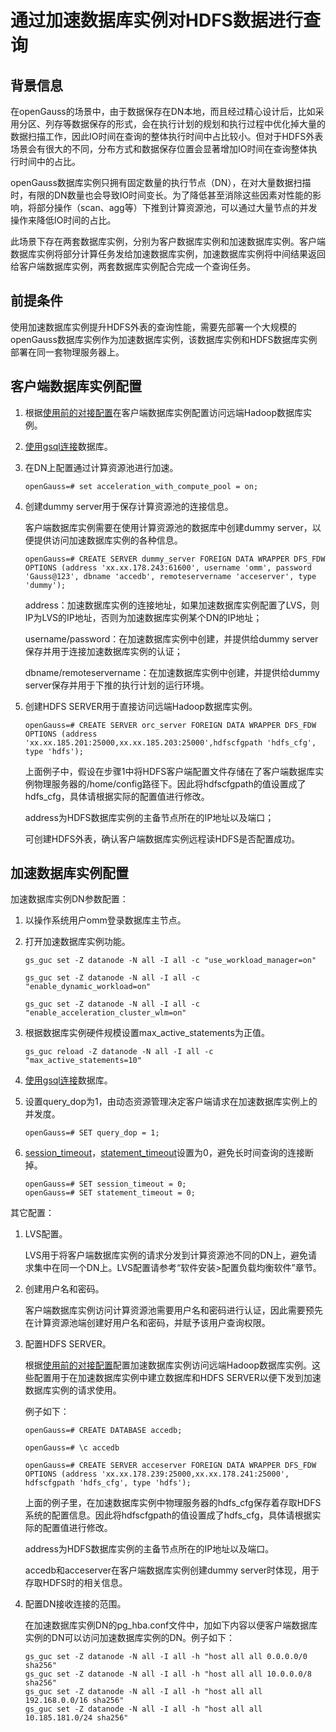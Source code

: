 # 通过加速数据库实例对HDFS数据进行查询<a name="ZH-CN_TOPIC_0311524277"></a>

## 背景信息<a name="section88355275018"></a>

在openGauss的场景中，由于数据保存在DN本地，而且经过精心设计后，比如采用分区、列存等数据保存的形式，会在执行计划的规划和执行过程中优化掉大量的数据扫描工作，因此IO时间在查询的整体执行时间中占比较小。但对于HDFS外表场景会有很大的不同，分布方式和数据保存位置会显著增加IO时间在查询整体执行时间中的占比。

openGauss数据库实例只拥有固定数量的执行节点（DN），在对大量数据扫描时，有限的DN数量也会导致IO时间变长。为了降低甚至消除这些因素对性能的影响，将部分操作（scan、agg等）下推到计算资源池，可以通过大量节点的并发操作来降低IO时间的占比。

此场景下存在两套数据库实例，分别为客户数据库实例和加速数据库实例。客户端数据库实例将部分计算任务发给加速数据库实例，加速数据库实例将中间结果返回给客户端数据库实例，两套数据库实例配合完成一个查询任务。

## 前提条件<a name="section1373120381810"></a>

使用加速数据库实例提升HDFS外表的查询性能，需要先部署一个大规模的openGauss数据库实例作为加速数据库实例，该数据库实例和HDFS数据库实例部署在同一套物理服务器上。

## 客户端数据库实例配置<a name="section152213321570"></a>

1.  根据[使用前的对接配置](使用前的对接配置.md)在客户端数据库实例配置访问远端Hadoop数据库实例。
2.  [使用gsql连接](使用gsql连接.md)数据库。
3.  在DN上配置通过计算资源池进行加速。

    ```
    openGauss=# set acceleration_with_compute_pool = on;
    ```

4.  创建dummy server用于保存计算资源池的连接信息。

    客户端数据库实例需要在使用计算资源池的数据库中创建dummy server，以便提供访问加速数据库实例的各种信息。

    ```
    openGauss=# CREATE SERVER dummy_server FOREIGN DATA WRAPPER DFS_FDW OPTIONS (address 'xx.xx.178.243:61600', username 'omm', password 'Gauss@123', dbname 'accedb', remoteservername 'acceserver', type 'dummy');
    ```

    address：加速数据库实例的连接地址，如果加速数据库实例配置了LVS，则IP为LVS的IP地址，否则为加速数据库实例某个DN的IP地址；

    username/password：在加速数据库实例中创建，并提供给dummy server保存并用于连接加速数据库实例的认证；

    dbname/remoteservername：在加速数据库实例中创建，并提供给dummy server保存并用于下推的执行计划的运行环境。

5.  创建HDFS SERVER用于直接访问远端Hadoop数据库实例。

    ```
    openGauss=# CREATE SERVER orc_server FOREIGN DATA WRAPPER DFS_FDW OPTIONS (address 'xx.xx.185.201:25000,xx.xx.185.203:25000',hdfscfgpath 'hdfs_cfg', type 'hdfs');
    ```

    上面例子中，假设在步骤1中将HDFS客户端配置文件存储在了客户端数据库实例物理服务器的/home/config路径下。因此将hdfscfgpath的值设置成了hdfs\_cfg，具体请根据实际的配置值进行修改。

    address为HDFS数据库实例的主备节点所在的IP地址以及端口；

    可创建HDFS外表，确认客户端数据库实例远程读HDFS是否配置成功。


## 加速数据库实例配置<a name="section17347161610814"></a>

加速数据库实例DN参数配置：

1.  以操作系统用户omm登录数据库主节点。
2.  打开加速数据库实例功能。

    ```
    gs_guc set -Z datanode -N all -I all -c "use_workload_manager=on" 
    ```

    ```
    gs_guc set -Z datanode -N all -I all -c "enable_dynamic_workload=on" 
    ```

    ```
    gs_guc set -Z datanode -N all -I all -c "enable_acceleration_cluster_wlm=on" 
    ```

3.  根据数据库实例硬件规模设置max\_active\_statements为正值。

    ```
    gs_guc reload -Z datanode -N all -I all -c "max_active_statements=10" 
    ```

4.  [使用gsql连接](使用gsql连接.md)数据库。
5.  设置query\_dop为1，由动态资源管理决定客户端请求在加速数据库实例上的并发度。

    ```
    openGauss=# SET query_dop = 1;
    ```

6.  [session\_timeout](安全和认证_postgresql-conf.md)，[statement\_timeout](语句行为.md)设置为0，避免长时间查询的连接断掉。

    ```
    openGauss=# SET session_timeout = 0;
    openGauss=# SET statement_timeout = 0;
    ```


其它配置：

1.  LVS配置。

    LVS用于将客户端数据库实例的请求分发到计算资源池不同的DN上，避免请求集中在同一个DN上。LVS配置请参考“软件安装\>配置负载均衡软件”章节。

2.  创建用户名和密码。

    客户端数据库实例访问计算资源池需要用户名和密码进行认证，因此需要预先在计算资源池端创建好用户名和密码，并赋予该用户查询权限。

3.  配置HDFS SERVER。

    根据[使用前的对接配置](使用前的对接配置.md)配置加速数据库实例访问远端Hadoop数据库实例。这些配置用于在加速数据库实例中建立数据库和HDFS SERVER以便下发到加速数据库实例的请求使用。

    例子如下：

    ```
    openGauss=# CREATE DATABASE accedb;
    ```

    ```
    openGauss=# \c accedb
    ```

    ```
    openGauss=# CREATE SERVER acceserver FOREIGN DATA WRAPPER DFS_FDW OPTIONS (address 'xx.xx.178.239:25000,xx.xx.178.241:25000', hdfscfgpath 'hdfs_cfg', type 'hdfs');
    ```

    上面的例子里，在加速数据库实例中物理服务器的hdfs\_cfg保存着存取HDFS系统的配置信息。因此将hdfscfgpath的值设置成了hdfs\_cfg，具体请根据实际的配置值进行修改。

    address为HDFS数据库实例的主备节点所在的IP地址以及端口。

    accedb和acceserver在客户端数据库实例创建dummy server时体现，用于存取HDFS时的相关信息。

4.  配置DN接收连接的范围。

    在加速数据库实例DN的pg\_hba.conf文件中，加如下内容以便客户端数据库实例的DN可以访问加速数据库实例的DN。例子如下：

    ```
    gs_guc set -Z datanode -N all -I all -h "host all all 0.0.0.0/0 sha256"
    gs_guc set -Z datanode -N all -I all -h "host all all 10.0.0.0/8 sha256"
    gs_guc set -Z datanode -N all -I all -h "host all all 192.168.0.0/16 sha256"
    gs_guc set -Z datanode -N all -I all -h "host all all 10.185.181.0/24 sha256"
    ```


